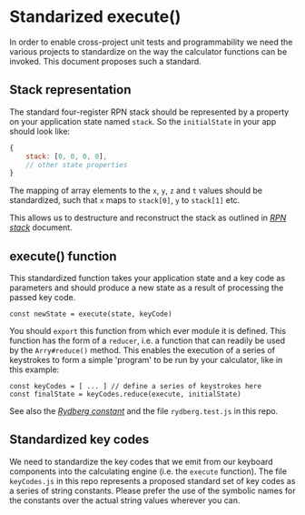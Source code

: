 # Standarized execute()

In order to enable cross-project unit tests and programmability we need the various projects to standardize on the way the calculator functions can be invoked. This document proposes such a standard.

## Stack representation

The standard four-register RPN stack should be represented by a property on your application state named `stack`. So the `initialState` in your app should look like:

```js
{
    stack: [0, 0, 0, 0],
    // other state properties
}
```

The mapping of array elements to the `x`, `y`, `z` and `t` values should be standardized, such that `x` maps to `stack[0]`, `y` to `stack[1]` etc.

This allows us to destructure and reconstruct the stack as outlined in [_RPN stack_](https://github.com/remarcmij/calculator-project-class8/blob/master/RPN%20stack.md) document.

## execute() function

This standardized function takes your application state and a key code as parameters and should produce a new state as a result of processing the passed key code.

```
const newState = execute(state, keyCode)
```

You should `export` this function from which ever module it is defined. This function has the form of a `reducer`, i.e. a function that can readily be used by the `Arry#reduce()` method. This enables the execution of a series of keystrokes to form a simple 'program' to be run by your calculator, like in this example:

```
const keyCodes = [ ... ] // define a series of keystrokes here
const finalState = keyCodes.reduce(execute, initialState)
```

See also the [_Rydberg constant_](https://github.com/remarcmij/calculator-project-class8/blob/master/Rydberg%20constant.md) and the file `rydberg.test.js` in this repo.

## Standardized key codes

We need to standardize the key codes that we emit from our keyboard components into the calculating engine (i.e. the `execute` function). The file `keyCodes.js` in this repo represents a proposed standard set of key codes as a series of string constants. Please prefer the use of the symbolic names for the constants over the actual string values wherever you can. 


